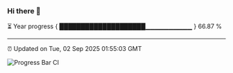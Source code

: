 ### Hi there 👋

⏳ Year progress { ████████████████████▁▁▁▁▁▁▁▁▁▁ } 66.87 %

---

⏰ Updated on Tue, 02 Sep 2025 01:55:03 GMT

![Progress Bar CI](https://github.com/ZhaoGui/ZhaoGui/workflows/Progress%20Bar%20CI/badge.svg)
